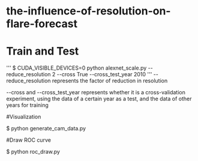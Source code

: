 # the-influence-of-resolution-on-flare-forecast
# Train and Test
'''
$ CUDA_VISIBLE_DEVICES=0 python alexnet_scale.py --reduce_resolution 2 --cross True --cross_test_year 2010
'''
--reduce_resolution represents the factor of reduction in resolution

--cross and --cross_test_year represents whether it is a cross-validation experiment, using the data of a certain year as a test, and the data of other years for training

#Visualization

$ python generate_cam_data.py 

#Draw ROC curve

$ python roc_draw.py 
